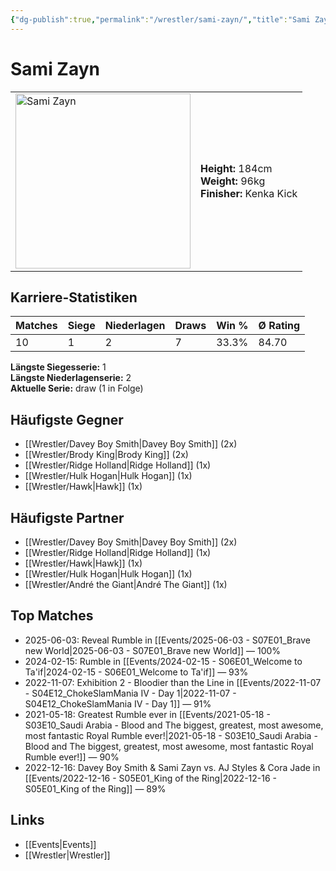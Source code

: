 ```yaml
---
{"dg-publish":true,"permalink":"/wrestler/sami-zayn/","title":"Sami Zayn","tags":["wrestler"],"noteIcon":""}
---
```



# Sami Zayn

<table>
        <tr>
        <td><img src="https://github.com/CptSpaulding1980/choke-slam-wrestling/releases/download/images/Sami_Zayn.png" width="280" alt="Sami Zayn"></td>
        <td>
        <b>Height:</b> 184cm<br>
        <b>Weight:</b> 96kg<br>
        <b>Finisher:</b> Kenka Kick<br>
        </td>
        </tr>
        </table>
        
## Karriere-Statistiken

| Matches | Siege | Niederlagen | Draws | Win % | Ø Rating |
|---------|-------|-------------|-------|-------|-----------|
| 10 | 1 | 2 | 7 | 33.3% | 84.70 |

**Längste Siegesserie:** 1<br>**Längste Niederlagenserie:** 2<br>**Aktuelle Serie:** draw (1 in Folge)


## Häufigste Gegner
- [[Wrestler/Davey Boy Smith\|Davey Boy Smith]] (2x)
- [[Wrestler/Brody King\|Brody King]] (2x)
- [[Wrestler/Ridge Holland\|Ridge Holland]] (1x)
- [[Wrestler/Hulk Hogan\|Hulk Hogan]] (1x)
- [[Wrestler/Hawk\|Hawk]] (1x)

## Häufigste Partner
- [[Wrestler/Davey Boy Smith\|Davey Boy Smith]] (2x)
- [[Wrestler/Ridge Holland\|Ridge Holland]] (1x)
- [[Wrestler/Hawk\|Hawk]] (1x)
- [[Wrestler/Hulk Hogan\|Hulk Hogan]] (1x)
- [[Wrestler/André the Giant\|André The Giant]] (1x)

## Top Matches
- 2025-06-03: Reveal Rumble in [[Events/2025-06-03 - S07E01_Brave new World\|2025-06-03 - S07E01_Brave new World]] — 100%
- 2024-02-15: Rumble in [[Events/2024-02-15 - S06E01_Welcome to Ta'if\|2024-02-15 - S06E01_Welcome to Ta'if]] — 93%
- 2022-11-07: Exhibition 2 - Bloodier than the Line in [[Events/2022-11-07 - S04E12_ChokeSlamMania IV - Day 1\|2022-11-07 - S04E12_ChokeSlamMania IV - Day 1]] — 91%
- 2021-05-18: Greatest Rumble ever in [[Events/2021-05-18 - S03E10_Saudi Arabia - Blood and The biggest, greatest, most awesome, most fantastic Royal Rumble ever!\|2021-05-18 - S03E10_Saudi Arabia - Blood and The biggest, greatest, most awesome, most fantastic Royal Rumble ever!]] — 90%
- 2022-12-16: Davey Boy Smith & Sami Zayn vs. AJ Styles & Cora Jade in [[Events/2022-12-16 - S05E01_King of the Ring\|2022-12-16 - S05E01_King of the Ring]] — 89%

## Links
- [[Events\|Events]]
- [[Wrestler\|Wrestler]]
